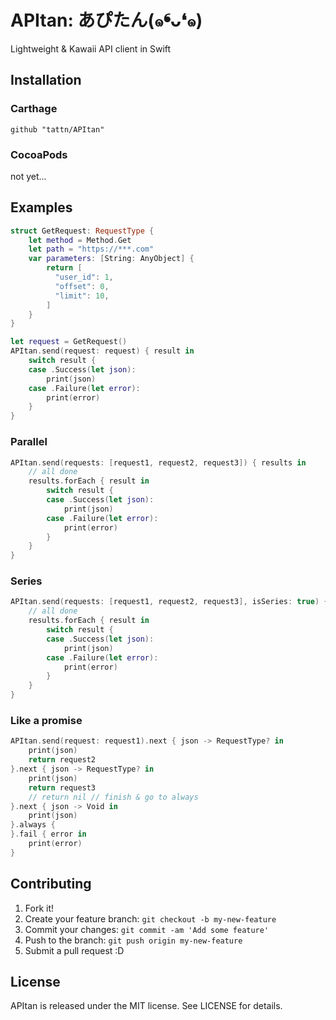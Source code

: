 # APItan: あぴたん(๑❛ᴗ❛๑)

Lightweight & Kawaii API client in Swift

## Installation

### Carthage

```
github "tattn/APItan"
```

### CocoaPods

not yet...

## Examples

```swift
struct GetRequest: RequestType {
    let method = Method.Get
    let path = "https://***.com"
    var parameters: [String: AnyObject] {
        return [
          "user_id": 1,
          "offset": 0,
          "limit": 10,
        ]
    }
}

let request = GetRequest()
APItan.send(request: request) { result in
    switch result {
    case .Success(let json):
        print(json)
    case .Failure(let error):
        print(error)
    }
}
```

### Parallel
```swift
APItan.send(requests: [request1, request2, request3]) { results in
    // all done
    results.forEach { result in
        switch result {
        case .Success(let json):
            print(json)
        case .Failure(let error):
            print(error)
        }
    }
}
```

### Series
```swift
APItan.send(requests: [request1, request2, request3], isSeries: true) { results in
    // all done
    results.forEach { result in
        switch result {
        case .Success(let json):
            print(json)
        case .Failure(let error):
            print(error)
        }
    }
}
```

### Like a promise

```swift
APItan.send(request: request1).next { json -> RequestType? in
    print(json)
    return request2
}.next { json -> RequestType? in
    print(json)
    return request3
    // return nil // finish & go to always
}.next { json -> Void in
    print(json)
}.always {
}.fail { error in
    print(error)
}

```

## Contributing

1. Fork it!
2. Create your feature branch: `git checkout -b my-new-feature`
3. Commit your changes: `git commit -am 'Add some feature'`
4. Push to the branch: `git push origin my-new-feature`
5. Submit a pull request :D

## License

APItan is released under the MIT license. See LICENSE for details.
